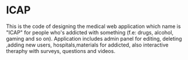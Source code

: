 # ICAP
This is the code of designing the medical web application which name is "ICAP" for people who's addicted with something (f.e: drugs, alcohol, gaming and so on). Application includes admin panel for editing, deleting ,adding new users, hospitals,materials for addicted, also  interactive theraphy with surveys, questions and videos.
